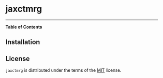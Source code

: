 # jaxctmrg

<!-- [![PyPI - Version](https://img.shields.io/pypi/v/jaxctmrg.svg)](https://pypi.org/project/jaxctmrg) -->
<!-- [![PyPI - Python Version](https://img.shields.io/pypi/pyversions/jaxctmrg.svg)](https://pypi.org/project/jaxctmrg) -->

-----

**Table of Contents**

<!-- - [Installation](#installation)
- [License](#license) -->

## Installation

<!-- ```console
pip install jaxctmrg
``` -->

## License

`jaxctmrg` is distributed under the terms of the [MIT](https://spdx.org/licenses/MIT.html) license.

